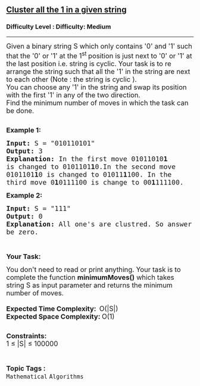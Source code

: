 <h2><a href="https://www.geeksforgeeks.org/problems/cluster-all-the-1-in-a-given-string5323/1?page=2&difficulty=Medium&status=unsolved,attempted&sortBy=accuracy">Cluster all the 1 in a given string</a></h2><h3>Difficulty Level : Difficulty: Medium</h3><hr><div class="problems_problem_content__Xm_eO"><p><span style="font-size:18px">Given a binary string S which only contains '0' and '1' such that the '0' or '1' at the 1<sup>st&nbsp;</sup>position is just next to '0' or '1' at the last position i.e. string is cyclic. Your task is to re arrange the string such that all the '1' in the string are next to each other (Note : the string is cyclic ).&nbsp;<br>
You can choose any '1' in the string&nbsp;and swap its position with the first '1'&nbsp;in any of the two direction.<br>
Find the minimum number of moves in which the task can be done.</span><br>
&nbsp;</p>

<p><span style="font-size:18px"><strong>Example 1:</strong></span></p>

<pre><span style="font-size:18px"><strong>Input: </strong>S = "010110101"
<strong>Output: </strong>3
<strong>Explanation: </strong>In the first move 01011010<strong>1&nbsp;</strong>&nbsp;
is changed to&nbsp;0101101<strong>1</strong>0.In the second move&nbsp;
0101101<strong>1</strong>0 is changed to 01011<strong>1</strong>100. In the 
third move 0<strong>1</strong>0111100 is change to&nbsp;00<strong>1</strong>111100.</span>
</pre>

<p><span style="font-size:18px"><strong>Example 2:</strong></span></p>

<pre><span style="font-size:18px"><strong>Input: </strong>S = "111"
<strong>Output: </strong>0
<strong>Explanation: </strong>All one's are clustred. So answer will
be zero.</span>
</pre>

<p>&nbsp;</p>

<p><span style="font-size:18px"><strong>Your Task:</strong></span></p>

<p><span style="font-size:18px">You don't need to read or print anything. Your task is to complete the function&nbsp;<strong>minimumMoves()</strong>&nbsp;which takes string S as input parameter and returns the minimum number of moves.<br>
<br>
<strong>Expected Time Complexity:&nbsp;&nbsp;</strong>O(|S|)<br>
<strong>Expected Space Complexity:&nbsp;</strong>O(1)</span><br>
&nbsp;</p>

<p><span style="font-size:18px"><strong>Constraints:</strong><br>
1 ≤ |S| ≤ 100000</span></p>
</div><br><p><span style=font-size:18px><strong>Topic Tags : </strong><br><code>Mathematical</code>&nbsp;<code>Algorithms</code>&nbsp;